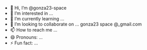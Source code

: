 - 👋 Hi, I’m @gonza23-space
- 👀 I’m interested in ...
- 🌱 I’m currently learning ...
- 💞️ I’m looking to collaborate on ...
gonza23 space @_gmail.com
- 📫 How to reach me ...
- 😄 Pronouns: ...
- ⚡ Fun fact: ...

<!---
gonza23-space/gonza23-space is a ✨ special ✨ repository because its `README.md` (this file) appears on your GitHub profile.
You can click the Preview link to take a look at your changes.
--->
